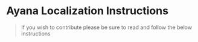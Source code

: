# Ayana Localization Instructions
> If you wish to contribute please be sure to read and follow the below instructions

